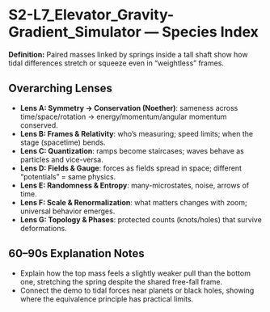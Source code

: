# S2-L7_Elevator_Gravity-Gradient_Simulator — Species Index
**Definition:** Paired masses linked by springs inside a tall shaft show how tidal differences stretch or squeeze even in “weightless” frames.

## Overarching Lenses

- **Lens A: Symmetry -> Conservation (Noether)**: sameness across time/space/rotation → energy/momentum/angular momentum conserved.
- **Lens B: Frames & Relativity**: who’s measuring; speed limits; when the stage (spacetime) bends.
- **Lens C: Quantization**: ramps become staircases; waves behave as particles and vice-versa.
- **Lens D: Fields & Gauge**: forces as fields spread in space; different “potentials” = same physics.
- **Lens E: Randomness & Entropy**: many-microstates, noise, arrows of time.
- **Lens F: Scale & Renormalization**: what matters changes with zoom; universal behavior emerges.
- **Lens G: Topology & Phases**: protected counts (knots/holes) that survive deformations.

## 60–90s Explanation Notes
- Explain how the top mass feels a slightly weaker pull than the bottom one, stretching the spring despite the shared free-fall frame.
- Connect the demo to tidal forces near planets or black holes, showing where the equivalence principle has practical limits.
